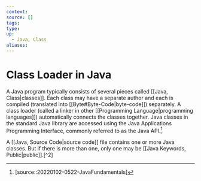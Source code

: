 ```yaml
---
context:
source: []
tags: 
type:
up:
  - Java, Class
aliases:
---
```


# Class Loader in Java

A Java program typically consists of several pieces called [[Java, Class|classes]]. Each class may have a separate author and each is compiled (translated into [[Byte#Byte-Code|byte-code]]) separately. A class loader (called a linker in other [[Programming Language|programming languages]]) automatically connects the classes together. Java classes in the standard Java library are accessed using the Java Applications Programming Interface, commonly referred to as the Java API.[^1]

A [[Java, Source Code|source code]] file contains one or more Java classes. But if there is more than one, only one may be [[Java Keywords, Public|public]].[^2]

[^1]: [source::20220102-0522-JavaFundamentals]
